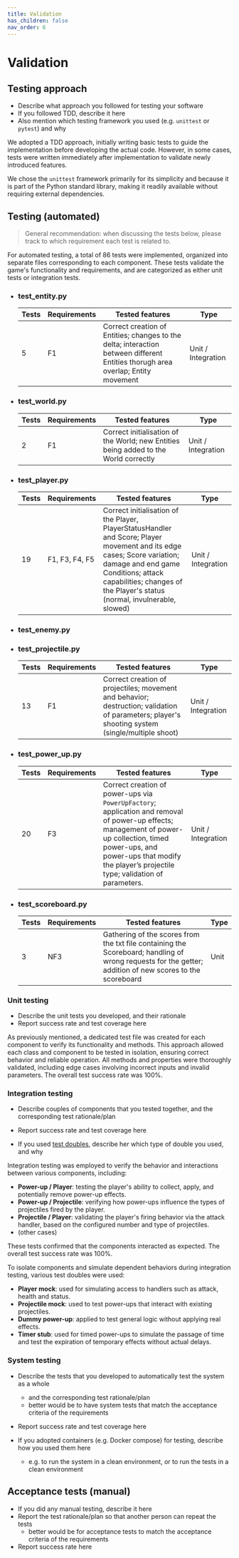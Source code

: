 ```yaml
---
title: Validation
has_children: false
nav_order: 6
---
```


# Validation

## Testing approach

- Describe what approach you followed for testing your software
- If you followed TDD, describe it here
- Also mention which testing framework you used (e.g. `unittest` or `pytest`) and why

We adopted a TDD approach, initially writing basic tests to guide the implementation before developing the actual code. However, in some cases, tests were written immediately after implementation to validate newly introduced features.

We chose the `unittest` framework primarily for its simplicity and because it is part of the Python standard library, making it readily available without requiring external dependencies.

## Testing (automated)

> General recommendation: when discussing the tests below, please track to which requirement each test is related to.

For automated testing, a total of 86 tests were implemented, organized into separate files corresponding to each component. These tests validate the game's functionality and requirements, and are categorized as either unit tests or integration tests.

- ### test_entity.py
  | Tests           | Requirements | Tested features    | Type  |
  |-----------------|------------  |--------------------|-------|
  | 5               | F1           | Correct creation of Entities; changes to the delta; interaction between different Entities thorugh area overlap; Entity movement |  Unit / Integration |

- ### test_world.py
  | Tests           | Requirements | Tested features    | Type  |
  |-----------------|------------  |--------------------|-------|
  | 2               | F1           | Correct initialisation of the World; new Entities being added to the World correctly |  Unit / Integration |
- ### test_player.py
  | Tests           | Requirements | Tested features    | Type  |
  |-----------------|------------  |--------------------|-------|
  | 19               | F1, F3, F4, F5           | Correct initialisation of the Player, PlayerStatusHandler and Score; Player movement and its edge cases; Score variation; damage and end game Conditions; attack capabilities; changes of the Player's status (normal, invulnerable, slowed) |  Unit / Integration |

- ### test_enemy.py
- ### test_projectile.py
  | Tests           | Requirements | Tested features    | Type  |
  |-----------------|------------  |--------------------|-------|
  | 13              | F1           | Correct creation of projectiles; movement and behavior; destruction; validation of parameters; player's shooting system (single/multiple shoot) |  Unit / Integration |
  
- ### test_power_up.py
  | Tests           | Requirements | Tested features    | Type  |
  |-----------------|------------  |--------------------|-------|
  | 20              | F3           | Correct creation of power-ups via `PowerUpFactory`; application and removal of power-up effects; management of power-up collection, timed power-ups, and power-ups that modify the player’s projectile type; validation of parameters. |  Unit / Integration |
- ### test_scoreboard.py
  | Tests           | Requirements | Tested features    | Type  |
  |-----------------|------------  |--------------------|-------|
  | 3               | NF3           | Gathering of the scores from the txt file containing the Scoreboard; handling of wrong requests for the getter; addition of new scores to the scoreboard |  Unit |

### Unit testing

- Describe the unit tests you developed, and their rationale
- Report success rate and test coverage here

As previously mentioned, a dedicated test file was created for each component to verify its functionality and methods.
This approach allowed each class and component to be tested in isolation, ensuring correct behavior and reliable operation.
All methods and properties were thoroughly validated, including edge cases involving incorrect inputs and invalid parameters.
The overall test success rate was 100%.


### Integration testing

- Describe couples of components that you tested together, and the corresponding test rationale/plan

- Report success rate and test coverage here

- If you used [test doubles](https://en.wikipedia.org/wiki/Test_double), describe her which type of double you used, and why

Integration testing was employed to verify the behavior and interactions between various components, including:

- **Power-up / Player**: testing the player's ability to collect, apply, and potentially remove power-up effects.
- **Power-up / Projectile**: verifying how power-ups influence the types of projectiles fired by the player.
- **Projectile / Player**: validating the player's firing behavior via the attack handler, based on the configured number and type of projectiles.
- (other cases)

These tests confirmed that the components interacted as expected. The overall test success rate was 100%.

To isolate components and simulate dependent behaviors during integration testing, various test doubles were used:

- **Player mock**: used for simulating access to handlers such as attack, health and status.
- **Projectile mock**: used to test power-ups that interact with existing projectiles.
- **Dummy power-up**: applied to test general logic without applying real effects.
- **Timer stub**: used for timed power-ups to simulate the passage of time and test the expiration of temporary effects without actual delays.



### System testing

- Describe the tests that you developed to automatically test the system as a whole
    + and the corresponding test rationale/plan
    + better would be to have system tests that match the acceptance criteria of the requirements

- Report success rate and test coverage here

- If you adopted containers (e.g. Docker compose) for testing, describe how you used them here
    + e.g. to run the system in a clean environment, or to run the tests in a clean environment

## Acceptance tests (manual)

- If you did any manual testing, describe it here
- Report the test rationale/plan so that another person can repeat the tests
    + better would be for acceptance tests to match the acceptance criteria of the requirements
- Report success rate here

